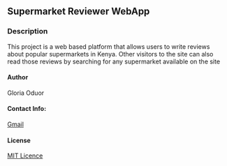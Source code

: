## Supermarket Reviewer WebApp

### Description
This project is a web based platform that allows users to write reviews about popular supermarkets in Kenya. Other visitors to the site can also read those reviews by searching for any supermarket available on the site 


#### Author
Gloria Oduor

#### Contact Info:
[Gmail](gloriaoduor@gmail.com)

#### License 
[MIT Licence](http://choosealicense.com/licenses/mit/#)

